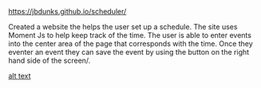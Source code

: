 https://jbdunks.github.io/scheduler/

Created a website the helps the user set up a schedule. The site uses Moment Js to help keep track of the time. The user is able to enter events into the center area of the page that corresponds with the time. Once they eventer an event they can save the event by using the button on the right hand side of the screen/.

[alt text](schedule_screen.png "Screenshot of end result")
